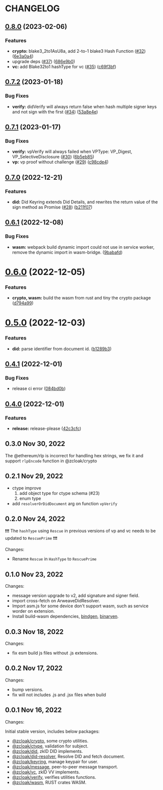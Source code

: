 # CHANGELOG

## [0.8.0](https://github.com/zCloak-Network/zkid-sdk/compare/v0.7.2...v0.8.0) (2023-02-06)


### Features

* **crypto:** blake3_2to1AsU8a, add 2-to-1 blake3 Hash Function ([#32](https://github.com/zCloak-Network/zkid-sdk/issues/32)) ([6e3a0a4](https://github.com/zCloak-Network/zkid-sdk/commit/6e3a0a4d629b982bfa5fb74c80eccb82e20fe7c2))
* upgrade deps ([#37](https://github.com/zCloak-Network/zkid-sdk/issues/37)) ([686e9b0](https://github.com/zCloak-Network/zkid-sdk/commit/686e9b02e6576e2fc92249ec4f4d15d4bfa67b73))
* **vc:** add Blake32to1 hashType for vc ([#35](https://github.com/zCloak-Network/zkid-sdk/issues/35)) ([c69f3bf](https://github.com/zCloak-Network/zkid-sdk/commit/c69f3bfc939d5e4ab648faa419de7cf53e03f9ce))


## [0.7.2](https://github.com/zCloak-Network/zkid-sdk/compare/v0.7.1...v0.7.2) (2023-01-18)


### Bug Fixes

* **verify:** didVerify will always return false when hash multiple signer keys and not sign with the first ([#34](https://github.com/zCloak-Network/zkid-sdk/issues/34)) ([53a8e4e](https://github.com/zCloak-Network/zkid-sdk/commit/53a8e4ea15ed3a1c2b3cc183d21ed77af33addf5))


## [0.7.1](https://github.com/zCloak-Network/zkid-sdk/compare/v0.7.0...v0.7.1) (2023-01-17)


### Bug Fixes

* **verify:** vpVerify will always failed when VPType: VP_Digest, VP_SelectiveDisclosure ([#30](https://github.com/zCloak-Network/zkid-sdk/issues/30)) ([6b5eb85](https://github.com/zCloak-Network/zkid-sdk/commit/6b5eb855ba913d215b2967b9a77dec1f42dc599d))
* **vp:** vp proof without challenge ([#29](https://github.com/zCloak-Network/zkid-sdk/issues/29)) ([c98cde4](https://github.com/zCloak-Network/zkid-sdk/commit/c98cde4d0b2dd32c65be7d8f2ebc3599d5012979))


## [0.7.0](https://github.com/zCloak-Network/zkid-sdk/compare/v0.6.1...v0.7.0) (2022-12-21)


### Features

* **did:** Did Keyring extends Did Details, and rewrites the return value of the sign method as Promise ([#28](https://github.com/zCloak-Network/zkid-sdk/issues/28)) ([b211f07](https://github.com/zCloak-Network/zkid-sdk/commit/b211f07e92be1b42d6f725cb5346a85426694b66))


## [0.6.1](https://github.com/zCloak-Network/zkid-sdk/compare/v0.6.0...v0.6.1) (2022-12-08)


### Bug Fixes

* **wasm:** webpack build dynamic import could not use in service worker, remove the dynamic import in wasm-bridge. ([9babafd](https://github.com/zCloak-Network/zkid-sdk/commit/9babafd3d5c82ade064bc54f6ceac248deebc192))


# [0.6.0](https://github.com/zCloak-Network/zkid-sdk/compare/v0.5.0...v0.6.0) (2022-12-05)


### Features

* **crypto, wasm:** build the wasm from rust and tiny the crypto package ([d794a99](https://github.com/zCloak-Network/zkid-sdk/commit/d794a9935c6b060353822c0a73efb226ef95a6f9))


# [0.5.0](https://github.com/zCloak-Network/zkid-sdk/compare/v0.4.1...v0.5.0) (2022-12-03)


### Features

* **did:** parse identifier from document id. ([b1289b3](https://github.com/zCloak-Network/zkid-sdk/commit/b1289b394531f7fc85854ae7d96266c288e3117a))


## [0.4.1](https://github.com/zCloak-Network/zkid-sdk/compare/v0.4.0...v0.4.1) (2022-12-01)


### Bug Fixes

* release ci error ([084bd0b](https://github.com/zCloak-Network/zkid-sdk/commit/084bd0b335757b0b6421c5b6971891d8e12a2c4e))


## [0.4.0](https://github.com/zCloak-Network/zkid-sdk/compare/v0.3.0...v0.4.0) (2022-12-01)


### Features

* **release:** release-please ([42c3cfc](https://github.com/zCloak-Network/zkid-sdk/commit/42c3cfcd8065e3ed44106e2df5221d65d01ed967))

## 0.3.0 Nov 30, 2022

The @ethereum/rlp is incorrect for handling hex strings, we fix it and support `rlpEncode` function in @zcloak/crypto


## 0.2.1 Nov 29, 2022

- ctype improve
  1. add object type for ctype schema (#23)
  2. enum type
- add `resolverOrDidDocument` arg on function `vpVerify`

## 0.2.0 Nov 24, 2022

❗️❗️❗️ The `hashType` using `Rescue` in previous versions of vp and vc needs to be updated to `RescuePrime` ❗️❗️❗️

Changes:

- Rename `Rescue` in `HashType` to `RescuePrime`

## 0.1.0 Nov 23, 2022

Changes:

- message version upgrade to v2, add signature and signer field.
- import cross-fetch on ArweaveDidResolver.
- Import asm.js for some device don't support wasm, such as service worder on extension.
- Install build-wasm dependencies, [bindgen](https://github.com/rustwasm/wasm-bindgen), [binaryen](https://github.com/WebAssembly/binaryen).


## 0.0.3 Nov 18, 2022

Changes:

- fix esm build js files without .js extensions.

## 0.0.2 Nov 17, 2022

Changes:

- bump versions.
- fix will not includes .js and .jsx files when build

## 0.0.1 Nov 16, 2022

Changes:

Initial stable version, includes below packages:
- [@zcloak/crypto](https://www.npmjs.com/package/@zcloak/crypto), some crypto utilities.
- [@zcloak/ctype](https://www.npmjs.com/package/@zcloak/ctype), validation for subject.
- [@zcloak/did](https://www.npmjs.com/package/@zcloak/did), zkID DID implements.
- [@zcloak/did-resolver](https://www.npmjs.com/package/@zcloak/did), Resolve DID and fetch document.
- [@zcloak/keyring](https://www.npmjs.com/package/@zcloak/keyring), manage keypair for user.
- [@zcloak/message](https://www.npmjs.com/package/@zcloak/message), peer-to-peer message transport.
- [@zcloak/vc](https://www.npmjs.com/package/@zcloak/vc), zkID VV implements.
- [@zcloak/verify](https://www.npmjs.com/package/@zcloak/verify), verifies utilities functions.
- [@zcloak/wasm](https://www.npmjs.com/package/@zcloak/wasm), RUST crates WASM.
